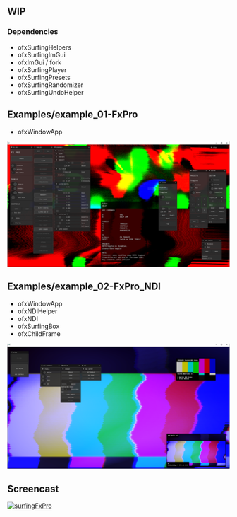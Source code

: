 ## WIP

### Dependencies

- ofxSurfingHelpers
- ofxSurfingImGui
- ofxImGui / fork
- ofxSurfingPlayer
- ofxSurfingPresets
- ofxSurfingRandomizer
- ofxSurfingUndoHelper



## Examples/example_01-FxPro
- ofxWindowApp

![](Capture.PNG)



## Examples/example_02-FxPro_NDI
- ofxWindowApp
- ofxNDIHelper
- ofxNDI
- ofxSurfingBox
- ofxChildFrame

![](Examples/example_02-FxPro_NDI/Capture.PNG)



## Screencast
[![surfingFxPro](https://youtube-md.vercel.app/45knSjIz0js/1280/720)](https://www.youtube.com/watch?v=45knSjIz0js)
